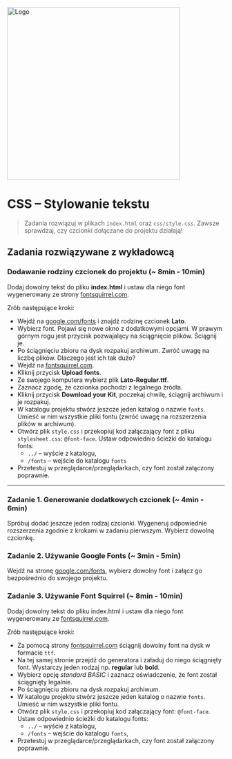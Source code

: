 <img alt="Logo" src="http://coderslab.pl/svg/logo-coderslab.svg" width="400">

# CSS &ndash; Stylowanie tekstu

> Zadania rozwiązuj w plikach ```index.html``` oraz ```css/style.css```. Zawsze sprawdzaj, czy czcionki dołączane do projektu działają!

## Zadania rozwiązywane z wykładowcą

### Dodawanie rodziny czcionek do projektu (~ 8min - 10min)
Dodaj dowolny tekst do pliku **index.html** i ustaw dla niego font wygenerowany ze strony  [fontsquirrel.com](https://www.fontsquirrel.com/tools/webfont-generator).

Zrób następujące kroki:
*  Wejdź na [google.com/fonts](https://www.google.com/fonts) i znajdź rodzinę czcionek **Lato**.
*  Wybierz font. Pojawi się nowe okno z dodatkowymi opcjami. W prawym górnym rogu jest przycisk pozwajalący na ściągnięcie plików. Ściągnij je.
*  Po ściągnięciu zbioru na dysk rozpakuj archiwum. Zwróć uwagę na liczbę plików. Dlaczego jest ich tak dużo?
*  Wejdź na [fontsquirrel.com](https://www.fontsquirrel.com/tools/webfont-generator).
*  Kliknij przycisk **Upload fonts**.
*  Ze swojego komputera wybierz plik **Lato-Regular.ttf**.
*  Zaznacz zgodę, że czcionka pochodzi z legalnego źródła.
*  Kliknij przycisk **Download your Kit**, poczekaj chwilę, ściągnij archiwum i je rozpakuj.
* W katalogu projektu stwórz jeszcze jeden katalog o nazwie ```fonts```. Umieść w nim wszystkie pliki fontu (zwróć uwagę na rozszerzenia plików w archiwum).
* Otwórz plik ```style.css``` i  przekopiuj kod załączający font z pliku ```stylesheet.css```: ```@font-face```. Ustaw odpowiednio ścieżki do katalogu fonts:
	* ```../``` &ndash; wyście z katalogu,  
	* ```/fonts``` &ndash; wejście do katalogu ```fonts```
* Przetestuj w przeglądarce/przeglądarkach, czy font został załączony poprawnie.

-------------------------------------------------------------------------------

### Zadanie 1. Generowanie dodatkowych czcionek (~ 4min - 6min)
Spróbuj dodać jeszcze jeden rodzaj czcionki. Wygeneruj odpowiednie rozszerzenia zgodnie z krokami w zadaniu pierwszym. Wybierz dowolną czcionkę.


### Zadanie 2. Używanie Google Fonts (~ 3min - 5min)
 Wejdź na stronę [google.com/fonts](https://www.google.com/fonts), wybierz dowolny font i załącz go bezpośrednio do swojego projektu.

### Zadanie 3. Używanie Font Squirrel (~ 8min - 10min)

Dodaj dowolny tekst do pliku index.html i ustaw dla niego font wygenerowany ze [fontsquirrel.com](http://www.fontsquirrel.com/).

 Zrób następujące kroki:
 * Za pomocą strony [fontsquirrel.com](http://www.fontsquirrel.com/) ściągnij dowolny font na dysk w formacie ```ttf```.
 * Na tej samej stronie przejdź do generatora i załaduj do niego ściągnięty font. Wystarczy jeden rodzaj np. **regular** lub **bold**.
 * Wybierz opcję *standard BASIC* i zaznacz oświadczenie, że font został ściągnięty legalnie.
 * Po ściągnięciu zbioru na dysk rozpakuj archiwum.
 * W katalogu projektu stwórz jeszcze jeden katalog o nazwie ```fonts```. Umieść w nim wszystkie pliki fontu.
 * Otwórz plik ```style.css``` i  przekopiuj kod załączający font: ```@font-face```. Ustaw odpowiednio ścieżki do katalogu fonts:
 	* ```../``` &ndash; wyście z katalogu,  
 	* ```/fonts``` &ndash; wejście do katalogu ```fonts```,  
 *	Przetestuj w przeglądarce/przeglądarkach, czy font został załączony poprawnie.
